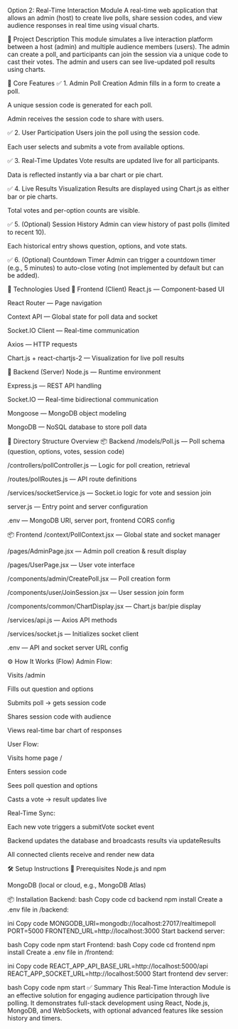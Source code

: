 Option 2: Real-Time Interaction Module
A real-time web application that allows an admin (host) to create live polls, share session codes, and view audience responses in real time using visual charts.

📌 Project Description
This module simulates a live interaction platform between a host (admin) and multiple audience members (users). The admin can create a poll, and participants can join the session via a unique code to cast their votes. The admin and users can see live-updated poll results using charts.

🎯 Core Features
✅ 1. Admin Poll Creation
Admin fills in a form to create a poll.

A unique session code is generated for each poll.

Admin receives the session code to share with users.

✅ 2. User Participation
Users join the poll using the session code.

Each user selects and submits a vote from available options.

✅ 3. Real-Time Updates
Vote results are updated live for all participants.

Data is reflected instantly via a bar chart or pie chart.

✅ 4. Live Results Visualization
Results are displayed using Chart.js as either bar or pie charts.

Total votes and per-option counts are visible.

✅ 5. (Optional) Session History
Admin can view history of past polls (limited to recent 10).

Each historical entry shows question, options, and vote stats.

✅ 6. (Optional) Countdown Timer
Admin can trigger a countdown timer (e.g., 5 minutes) to auto-close voting (not implemented by default but can be added).

🧰 Technologies Used
🔹 Frontend (Client)
React.js — Component-based UI

React Router — Page navigation

Context API — Global state for poll data and socket

Socket.IO Client — Real-time communication

Axios — HTTP requests

Chart.js + react-chartjs-2 — Visualization for live poll results

🔹 Backend (Server)
Node.js — Runtime environment

Express.js — REST API handling

Socket.IO — Real-time bidirectional communication

Mongoose — MongoDB object modeling

MongoDB — NoSQL database to store poll data

📂 Directory Structure Overview
📦 Backend
/models/Poll.js — Poll schema (question, options, votes, session code)

/controllers/pollController.js — Logic for poll creation, retrieval

/routes/pollRoutes.js — API route definitions

/services/socketService.js — Socket.io logic for vote and session join

server.js — Entry point and server configuration

.env — MongoDB URI, server port, frontend CORS config

📦 Frontend
/context/PollContext.jsx — Global state and socket manager

/pages/AdminPage.jsx — Admin poll creation & result display

/pages/UserPage.jsx — User vote interface

/components/admin/CreatePoll.jsx — Poll creation form

/components/user/JoinSession.jsx — User session join form

/components/common/ChartDisplay.jsx — Chart.js bar/pie display

/services/api.js — Axios API methods

/services/socket.js — Initializes socket client

.env — API and socket server URL config

⚙️ How It Works (Flow)
Admin Flow:

Visits /admin

Fills out question and options

Submits poll → gets session code

Shares session code with audience

Views real-time bar chart of responses

User Flow:

Visits home page /

Enters session code

Sees poll question and options

Casts a vote → result updates live

Real-Time Sync:

Each new vote triggers a submitVote socket event

Backend updates the database and broadcasts results via updateResults

All connected clients receive and render new data

🛠️ Setup Instructions
🔧 Prerequisites
Node.js and npm

MongoDB (local or cloud, e.g., MongoDB Atlas)

📦 Installation
Backend:
bash
Copy code
cd backend
npm install
Create a .env file in /backend:

ini
Copy code
MONGODB_URI=mongodb://localhost:27017/realtimepoll
PORT=5000
FRONTEND_URL=http://localhost:3000
Start backend server:

bash
Copy code
npm start
Frontend:
bash
Copy code
cd frontend
npm install
Create a .env file in /frontend:

ini
Copy code
REACT_APP_API_BASE_URL=http://localhost:5000/api
REACT_APP_SOCKET_URL=http://localhost:5000
Start frontend dev server:

bash
Copy code
npm start
✅ Summary
This Real-Time Interaction Module is an effective solution for engaging audience participation through live polling. It demonstrates full-stack development using React, Node.js, MongoDB, and WebSockets, with optional advanced features like session history and timers.

